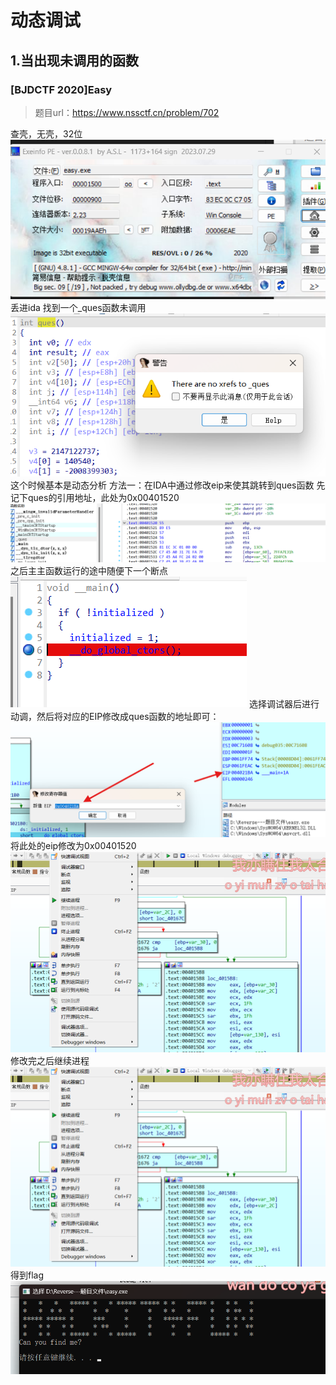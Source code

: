 # 动态调试

## 1.当出现未调用的函数

### [BJDCTF 2020]Easy
>题目url：https://www.nssctf.cn/problem/702

查壳，无壳，32位
![alt text](image-77.png)
丢进ida
找到一个_ques函数未调用
![alt text](image-80.png)
这个时候基本是动态分析
方法一：在IDA中通过修改eip来使其跳转到ques函数
先记下ques的引用地址，此处为0x00401520
![alt text](image-81.png)
之后主主函数运行的途中随便下一个断点
![alt text](image-82.png)
选择调试器后进行动调，然后将对应的EIP修改成ques函数的地址即可：
![alt text](image-83.png)
将此处的eip修改为0x00401520
![alt text](image-84.png)
修改完之后继续进程
![alt text](image-85.png)
得到flag
![alt text](image-86.png)